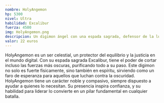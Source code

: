 ```yaml
---
nombre: HolyAngemon
hp: 5300
nivel: Ultra
habilidad: Excalibur
fuerza: 4500
img: HolyAngemon.png
descripcion: Un digimon ángel con una espada sagrada, defensor de la luz y la justicia.
valor: 22 euros
---
```


HolyAngemon es un ser celestial, un protector del equilibrio y la justicia en el mundo digital. Con su espada sagrada Excalibur, tiene el poder de cortar incluso las fuerzas más oscuras, purificando todo a su paso. Este digimon no solo es fuerte físicamente, sino también en espíritu, sirviendo como un faro de esperanza para aquellos que luchan contra la oscuridad. HolyAngemon tiene un carácter noble y compasivo, siempre dispuesto a ayudar a quienes lo necesitan. Su presencia inspira confianza, y su habilidad para liderar lo convierte en un pilar fundamental en cualquier batalla.
